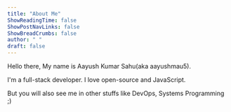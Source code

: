 ```yaml
---
title: "About Me"
ShowReadingTime: false
ShowPostNavLinks: false
ShowBreadCrumbs: false
author: " "
draft: false
---
```


Hello there, My name is Aayush Kumar Sahu(aka aayushmau5).

I'm a full-stack developer. I love open-source and JavaScript.

But you will also see me in other stuffs like DevOps, Systems Programming ;)
